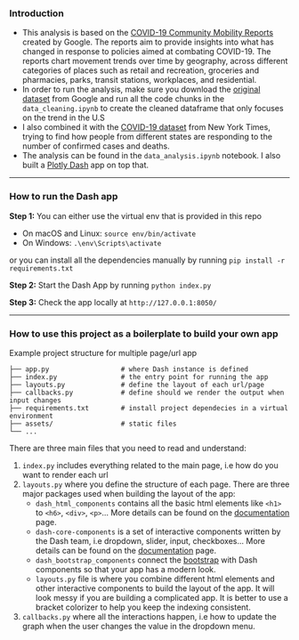 ### Introduction
- This analysis is based on the [COVID-19 Community Mobility Reports](https://www.google.com/covid19/mobility/index.html?hl=en) created by Google. The reports aim to provide insights into what has changed in response to policies aimed at combating COVID-19. The reports chart movement trends over time by geography, across different categories of places such as retail and recreation, groceries and pharmacies, parks, transit stations, workplaces, and residential.
- In order to run the analysis, make sure you download the [original dataset](https://www.google.com/covid19/mobility/index.html?hl=en) from Google and run all the code chunks in the `data_cleaning.ipynb` to create the cleaned dataframe that only focuses on the trend in the U.S
- I also combined it with the [COVID-19 dataset](https://github.com/nytimes/covid-19-data) from New York Times, trying to find how people from different states are responding to the number of confirmed cases and deaths.
- The analysis can be found in the `data_analysis.ipynb` notebook. I also built a [Plotly Dash](https://plot.ly/dash) app on top that.

<hr>

### How to run the Dash app
**Step 1:**
You can either use the virtual env that is provided in this repo
 - On macOS and Linux:
 `source env/bin/activate`
 - On Windows:
`.\env\Scripts\activate`

or you can install all the dependencies manually by running `pip install -r requirements.txt` 

**Step 2:**
Start the Dash App by running `python index.py`

**Step 3:**
Check the app locally at `http://127.0.0.1:8050/`

<hr>

### How to use this project as a boilerplate to build your own app
Example project structure for multiple page/url app

    ├── app.py                  # where Dash instance is defined
    ├── index.py                # the entry point for running the app
    ├── layouts.py              # define the layout of each url/page
    ├── callbacks.py            # define should we render the output when input changes
    ├── requirements.txt        # install project dependecies in a virtual environment
    ├── assets/                 # static files
    └── ...

There are three main files that you need to read and understand:
1. `index.py` includes everything related to the main page, i.e how do you want to render each url
2. `layouts.py` where you define the structure of each page. There are three major packages used when building the layout of the app:
    - `dash_html_components` contains all the basic html elements like `<h1>` to `<h6>`, `<div>`, `<p>`... More details can be found on the [documentation](https://dash.plotly.com/dash-html-components) page.
    - `dash-core-components` is a set of interactive components written by the Dash team, i.e dropdown, slider, input, checkboxes... More details can be found on the [documentation](https://dash.plotly.com/dash-core-components) page.
    - `dash_bootstrap_components` connect the [bootstrap](https://getbootstrap.com/) with Dash components so that your app has a modern look.
    -  `layouts.py` file is where you combine different html elements and other interactive components to build the layout of the app. It will look messy if you are building a complicated app. It is better to use a bracket colorizer to help you keep the indexing consistent.
3.  `callbacks.py` where all the interactions happen, i.e how to update the graph when the user changes the value in the dropdown menu.